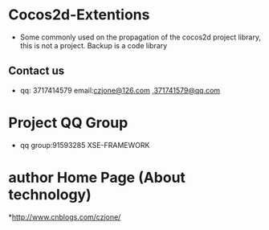 # Cocos2d-Extentions

* Some commonly used on the propagation of the cocos2d project library, this is not a project. Backup is a code library

Contact us
----------

<!--* Forum: [http://www.baidu.com.org][9]-->

* qq: 3717414579 email:czjone@126.com ,371741579@qq.com

# Project QQ Group

* qq group:91593285 XSE-FRAMEWORK

# author Home Page (About technology)

*http://www.cnblogs.com/czjone/
